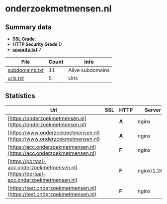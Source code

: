 

# onderzoekmetmensen.nl
## Summary data


 - **SSL Grade**:
 - **HTTP Security Grade**:D
 - **[security.txt](https://www.digitaleoverheid.nl/nieuws/standaard-security-txt-nu-verplicht-voor-overheid/)**:2


| File       | Count | Info |
|------------|-------|------|
|[subdomains.txt](/data/onderzoekmetmensen.nl/subdomains.txt)|11|Alive subdomains|
|[urls.txt](/data/onderzoekmetmensen.nl/urls.txt)|5|Urls|


## Statistics


| Url | SSL | HTTP | Server | Cookie | HSTS | CORS | CTO | CSP | XFO | XXP | RP |FP| Tech |Title |
|--------|-------|-------|------|------|------|------|------|------|------|------|------|------|------|------|
|[https://onderzoekmetmensen.nl](https://onderzoekmetmensen.nl)| | **A**|nginx| |:white_check_mark: | | |:warning: | :white_check_mark: | | :white_check_mark: | |Drupal HSTS Nginx PHP|Redirecting to h...|
|[https://www.onderzoekmetmensen.nl](https://www.onderzoekmetmensen.nl)| | **A**|nginx| |:white_check_mark: | | |:warning: | :white_check_mark: | | :white_check_mark: | |Drupal HSTS Nginx PHP|Redirecting to h...|
|[https://acc.onderzoekmetmensen.nl](https://acc.onderzoekmetmensen.nl)| | **F**|nginx| | | | | | | | :white_check_mark: | |Basic HSTS Nginx|401 Authorizatio...|
|[https://portaal-acc.onderzoekmetmensen.nl](https://portaal-acc.onderzoekmetmensen.nl)| | **F**|nginx/1.26.2| | | | | | | | :white_check_mark: | |Basic HSTS Nginx:1.26.2|401 Authorizatio...|
|[https://test.onderzoekmetmensen.nl](https://test.onderzoekmetmensen.nl)| | **F**|nginx| | | | | | | | :white_check_mark: | |Basic HSTS Nginx|401 Authorizatio...|


